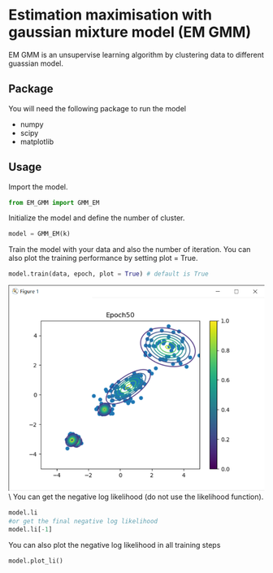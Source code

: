 # Estimation maximisation with gaussian mixture model (EM GMM)
EM GMM is an unsupervise learning algorithm by clustering data to different guassian model.

## Package
You will need the following package to run the model
- numpy
- scipy
- matplotlib

## Usage
Import the model.
```python
from EM_GMM import GMM_EM
```
Initialize the model and define the number of cluster.
```python
model = GMM_EM(k)
```
Train the model with your data and also the number of iteration. You can also plot the training performance by setting plot = True.
```python
model.train(data, epoch, plot = True) # default is True
```
![Image of Scatter](https://github.com/chanyikchong/EM_GMM/blob/master/scatter.png)\\
You can get the negative log likelihood (do not use the likelihood function).
```python
model.li
#or get the final negative log likelihood
model.li[-1]
```
You can also plot the negative log likelihood in all training steps
```python
model.plot_li()
```
